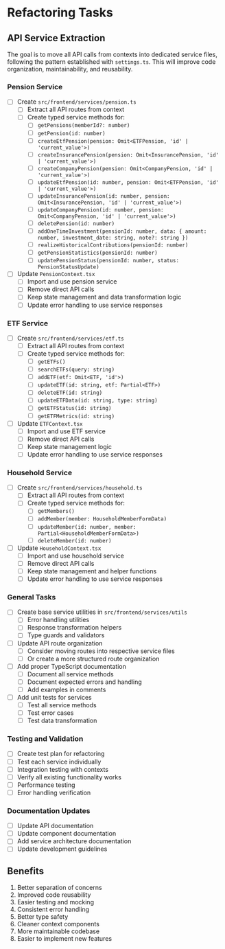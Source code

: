 # Refactoring Tasks

## API Service Extraction

The goal is to move all API calls from contexts into dedicated service files, following the pattern established with `settings.ts`. This will improve code organization, maintainability, and reusability.

### Pension Service
- [ ] Create `src/frontend/services/pension.ts`
  - [ ] Extract all API routes from context
  - [ ] Create typed service methods for:
    - [ ] `getPensions(memberId?: number)`
    - [ ] `getPension(id: number)`
    - [ ] `createEtfPension(pension: Omit<ETFPension, 'id' | 'current_value'>)`
    - [ ] `createInsurancePension(pension: Omit<InsurancePension, 'id' | 'current_value'>)`
    - [ ] `createCompanyPension(pension: Omit<CompanyPension, 'id' | 'current_value'>)`
    - [ ] `updateEtfPension(id: number, pension: Omit<ETFPension, 'id' | 'current_value'>)`
    - [ ] `updateInsurancePension(id: number, pension: Omit<InsurancePension, 'id' | 'current_value'>)`
    - [ ] `updateCompanyPension(id: number, pension: Omit<CompanyPension, 'id' | 'current_value'>)`
    - [ ] `deletePension(id: number)`
    - [ ] `addOneTimeInvestment(pensionId: number, data: { amount: number, investment_date: string, note?: string })`
    - [ ] `realizeHistoricalContributions(pensionId: number)`
    - [ ] `getPensionStatistics(pensionId: number)`
    - [ ] `updatePensionStatus(pensionId: number, status: PensionStatusUpdate)`
- [ ] Update `PensionContext.tsx`
  - [ ] Import and use pension service
  - [ ] Remove direct API calls
  - [ ] Keep state management and data transformation logic
  - [ ] Update error handling to use service responses

### ETF Service
- [ ] Create `src/frontend/services/etf.ts`
  - [ ] Extract all API routes from context
  - [ ] Create typed service methods for:
    - [ ] `getETFs()`
    - [ ] `searchETFs(query: string)`
    - [ ] `addETF(etf: Omit<ETF, 'id'>)`
    - [ ] `updateETF(id: string, etf: Partial<ETF>)`
    - [ ] `deleteETF(id: string)`
    - [ ] `updateETFData(id: string, type: string)`
    - [ ] `getETFStatus(id: string)`
    - [ ] `getETFMetrics(id: string)`
- [ ] Update `ETFContext.tsx`
  - [ ] Import and use ETF service
  - [ ] Remove direct API calls
  - [ ] Keep state management logic
  - [ ] Update error handling to use service responses

### Household Service
- [ ] Create `src/frontend/services/household.ts`
  - [ ] Extract all API routes from context
  - [ ] Create typed service methods for:
    - [ ] `getMembers()`
    - [ ] `addMember(member: HouseholdMemberFormData)`
    - [ ] `updateMember(id: number, member: Partial<HouseholdMemberFormData>)`
    - [ ] `deleteMember(id: number)`
- [ ] Update `HouseholdContext.tsx`
  - [ ] Import and use household service
  - [ ] Remove direct API calls
  - [ ] Keep state management and helper functions
  - [ ] Update error handling to use service responses

### General Tasks
- [ ] Create base service utilities in `src/frontend/services/utils`
  - [ ] Error handling utilities
  - [ ] Response transformation helpers
  - [ ] Type guards and validators
- [ ] Update API route organization
  - [ ] Consider moving routes into respective service files
  - [ ] Or create a more structured route organization
- [ ] Add proper TypeScript documentation
  - [ ] Document all service methods
  - [ ] Document expected errors and handling
  - [ ] Add examples in comments
- [ ] Add unit tests for services
  - [ ] Test all service methods
  - [ ] Test error cases
  - [ ] Test data transformation

### Testing and Validation
- [ ] Create test plan for refactoring
- [ ] Test each service individually
- [ ] Integration testing with contexts
- [ ] Verify all existing functionality works
- [ ] Performance testing
- [ ] Error handling verification

### Documentation Updates
- [ ] Update API documentation
- [ ] Update component documentation
- [ ] Add service architecture documentation
- [ ] Update development guidelines

## Benefits
1. Better separation of concerns
2. Improved code reusability
3. Easier testing and mocking
4. Consistent error handling
5. Better type safety
6. Cleaner context components
7. More maintainable codebase
8. Easier to implement new features 